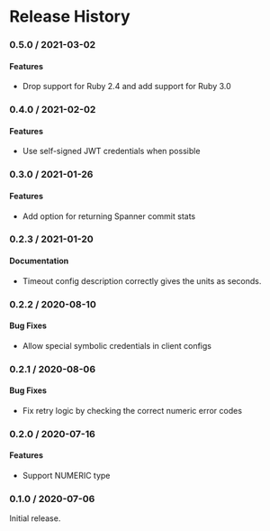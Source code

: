 # Release History

### 0.5.0 / 2021-03-02

#### Features

* Drop support for Ruby 2.4 and add support for Ruby 3.0

### 0.4.0 / 2021-02-02

#### Features

* Use self-signed JWT credentials when possible

### 0.3.0 / 2021-01-26

#### Features

* Add option for returning Spanner commit stats

### 0.2.3 / 2021-01-20

#### Documentation

* Timeout config description correctly gives the units as seconds.

### 0.2.2 / 2020-08-10

#### Bug Fixes

* Allow special symbolic credentials in client configs

### 0.2.1 / 2020-08-06

#### Bug Fixes

* Fix retry logic by checking the correct numeric error codes

### 0.2.0 / 2020-07-16

#### Features

* Support NUMERIC type

### 0.1.0 / 2020-07-06

Initial release.

